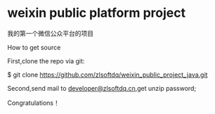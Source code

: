 # weixin public platform project 
我的第一个微信公众平台的项目

How to get source

First,clone the repo via git:

$ git clone https://github.com/zlsoftdq/weixin_public_project_java.git

Second,send mail to developer@zlsoftdq.cn,get unzip password;

Congratulations！
